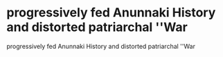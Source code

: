 # progressively fed Anunnaki History and distorted patriarchal ''War

progressively fed Anunnaki History and distorted patriarchal ''War